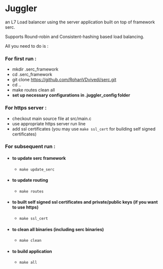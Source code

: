 # Juggler
an L7 Load balancer using the server application built on top of framework serc.

Supports Round-robin and Consistent-hashing based load balancing.

All you need to do is :

### For first run :

* mkdir .serc_framework
* cd .serc_framework
* git clone https://github.com/RohanVDvivedi/serc.git
* cd ..
* make routes clean all
* **set up necessary configurations in .juggler_config folder**

### For https server :

* checkout main source file at src/main.c
* use appropriate https server run line
* add ssl certificates (you may use `make ssl_cert` for building self signed certificates)

### For subsequent run :

* #### to update serc framework
  * `make update_serc`

* #### to update routing 
  * `make routes`

* #### to built self signed ssl certificates and private/public keys (if you want to use https)
  * `make ssl_cert`

* #### to clean all binaries (including serc binaries)
  * `make clean`

* #### to build application
  * `make all`
